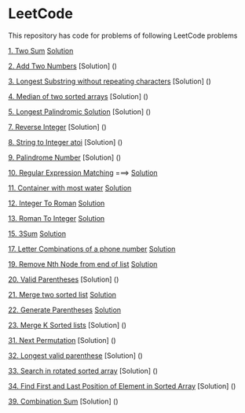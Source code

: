 # LeetCode
This repository has code for problems of following LeetCode problems

[1. Two Sum](https://leetcode.com/problems/two-sum/description/) [Solution](https://github.com/NikhilAshodariya/LeetCode_Solution/blob/master/1_TwoSum.ipynb)

[2. Add Two Numbers](https://leetcode.com/problems/add-two-numbers/description/) [Solution] ()

[3. Longest Substring without repeating characters](https://leetcode.com/problems/longest-substring-without-repeating-characters/description/) [Solution] ()

[4. Median of two sorted arrays](https://leetcode.com/problems/median-of-two-sorted-arrays/description/) [Solution] ()

[5. Longest Palindromic Solution](https://leetcode.com/problems/longest-palindromic-substring/description/) [Solution] ()

[7. Reverse Integer](https://leetcode.com/problems/reverse-integer/description/) [Solution] ()

[8. String to Integer atoi](https://leetcode.com/problems/string-to-integer-atoi/description/) [Solution] ()

[9. Palindrome Number](https://leetcode.com/problems/palindrome-number/description/) [Solution] ()

[10. Regular Expression Matching](https://leetcode.com/problems/regular-expression-matching/description/) ===> [Solution](https://github.com/NikhilAshodariya/LeetCode_Solution/blob/master/10_Regular_Expression_Matching.ipynb)

[11. Container with most water](https://leetcode.com/problems/container-with-most-water/) [Solution](https://github.com/NikhilAshodariya/LeetCode_Solution/blob/master/11_Container_With_Most_Water.ipynb)

[12. Integer To Roman](https://leetcode.com/problems/integer-to-roman/description/) [Solution](https://github.com/NikhilAshodariya/LeetCode_Solution/blob/master/12_Integer_To_Roman.ipynb)

[13. Roman To Integer](https://leetcode.com/problems/roman-to-integer/description/) [Solution](https://github.com/NikhilAshodariya/LeetCode_Solution/blob/master/13_Roman_To_Integer.ipynb)

[15. 3Sum](https://leetcode.com/problems/3sum/description/) [Solution](https://github.com/NikhilAshodariya/LeetCode_Solution/blob/master/15_3Sum.ipynb)

[17. Letter Combinations of a phone number](https://leetcode.com/problems/letter-combinations-of-a-phone-number/) [Solution](https://github.com/NikhilAshodariya/LeetCode_Solution/blob/master/17_Letter_Combinations_Phone_Number.ipynb)

[19. Remove Nth Node from end of list](https://leetcode.com/problems/remove-nth-node-from-end-of-list/description/) [Solution](https://github.com/NikhilAshodariya/LeetCode_Solution/blob/master/19_Remove_Nth_Node_from_end_of_list.ipynb)

[20. Valid Parentheses](https://leetcode.com/problems/valid-parentheses/description/) [Solution] ()

[21. Merge two sorted list](https://leetcode.com/problems/merge-two-sorted-lists/) [Solution](https://github.com/NikhilAshodariya/LeetCode_Solution/blob/master/21_Merge_Two_Sorted_Lists.ipynb)

[22. Generate Parentheses](https://leetcode.com/problems/generate-parentheses/description/) [Solution](https://github.com/NikhilAshodariya/LeetCode_Solution/blob/master/22_Generate_Parentheses.ipynb)

[23. Merge K Sorted lists](https://leetcode.com/problems/merge-k-sorted-lists/description/) [Solution] ()

[31. Next Permutation](https://leetcode.com/problems/next-permutation/description/) [Solution] ()

[32. Longest valid parenthese](https://leetcode.com/problems/longest-valid-parentheses/) [Solution] ()

[33. Search in rotated sorted array](https://leetcode.com/problems/search-in-rotated-sorted-array/description/) [Solution] ()

[34. Find First and Last Position of Element in Sorted Array](https://leetcode.com/problems/find-first-and-last-position-of-element-in-sorted-array/description/) [Solution] ()

[39. Combination Sum](https://leetcode.com/problems/combination-sum/description/) [Solution] ()


